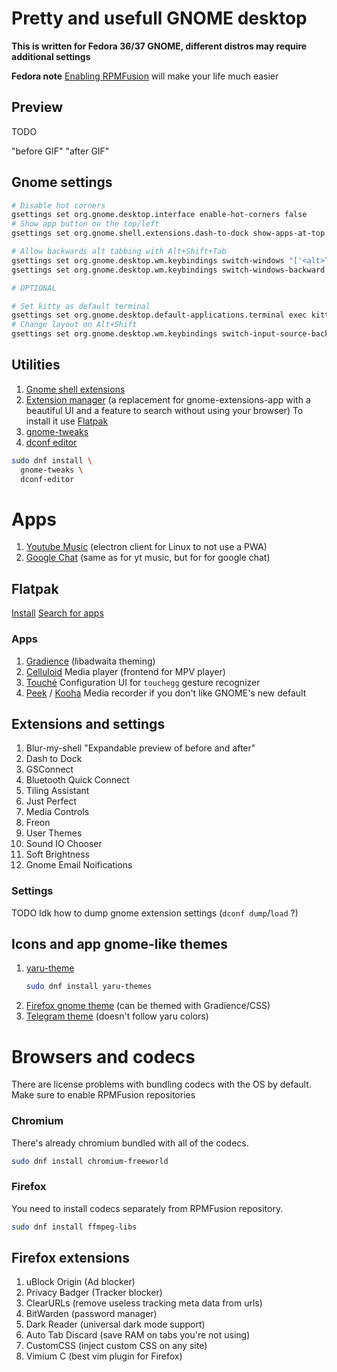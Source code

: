 # Pretty and usefull GNOME desktop

**This is written for Fedora 36/37 GNOME, different distros may require additional settings**

**Fedora note**
[Enabling RPMFusion](https://docs.fedoraproject.org/en-US/quick-docs/setup_rpmfusion/#proc_enabling-the-rpmfusion-repositories-using-command-line-utilities_enabling-the-rpmfusion-repositories) will make your life much easier

## Preview

TODO

"before GIF"
"after GIF"

## Gnome settings

```bash
# Disable hot corners
gsettings set org.gnome.desktop.interface enable-hot-corners false
# Show app button on the top/left
gsettings set org.gnome.shell.extensions.dash-to-dock show-apps-at-top true

# Allow backwards alt tabbing with Alt+Shift+Tab
gsettings set org.gnome.desktop.wm.keybindings switch-windows "['<alt>Tab']"
gsettings set org.gnome.desktop.wm.keybindings switch-windows-backward "['<alt><shift>Tab']"

# OPTIONAL

# Set kitty as default terminal
gsettings set org.gnome.desktop.default-applications.terminal exec kitty
# Change layout on Alt+Shift
gsettings set org.gnome.desktop.wm.keybindings switch-input-source-backward "['<Alt>Shift_L']" >> /etc/profile
```

## Utilities

1. [Gnome shell extensions](https://wiki.gnome.org/action/show/Projects/GnomeShellIntegration/Installation?action=show&redirect=Projects%2FGnomeShellIntegrationForChrome%2FInstallation)
2. [Extension manager](https://github.com/mjakeman/extension-manager) (a replacement for gnome-extensions-app with a beautiful UI and a feature to search without using your browser)
   To install it use [Flatpak](#Flatpak)
3. [gnome-tweaks](https://gitlab.gnome.org/GNOME/gnome-tweaks)
4. [dconf editor](https://gitlab.gnome.org/GNOME/dconf-editor)

```bash
sudo dnf install \
  gnome-tweaks \
  dconf-editor
```

# Apps

1. [Youtube Music](https://github.com/th-ch/youtube-music) (electron client for Linux to not use a PWA)
2. [Google Chat](https://github.com/ankurk91/google-chat-electron) (same as for yt music, but for for google chat)

## Flatpak

[Install](https://flatpak.org/setup/)
[Search for apps](https://flathub.org/home)

### Apps

1. [Gradience](https://flathub.org/apps/details/com.github.GradienceTeam.Gradience) (libadwaita theming)
2. [Celluloid](https://flathub.org/apps/details/io.github.celluloid_player.Celluloid)
   Media player (frontend for MPV player)
3. [Touché](https://flathub.org/apps/details/com.github.joseexposito.touche)
   Configuration UI for `touchegg` gesture recognizer
4. [Peek](https://flathub.org/apps/details/com.uploadedlobster.peek) / [Kooha](https://flathub.org/apps/details/io.github.seadve.Kooha)
   Media recorder if you don't like GNOME's new default

## Extensions and settings

1. Blur-my-shell
   "Expandable preview of before and after"
2. Dash to Dock
3. GSConnect
4. Bluetooth Quick Connect
5. Tiling Assistant
6. Just Perfect
7. Media Controls
8. Freon
9. User Themes
10. Sound IO Chooser
11. Soft Brightness
13. Gnome Email Noifications

### Settings

TODO
Idk how to dump gnome extension settings (`dconf dump`/`load` ?)

## Icons and app gnome-like themes

1. [yaru-theme](https://github.com/ubuntu/yaru)
   ```bash
   sudo dnf install yaru-themes
   ```
2. [Firefox gnome theme](https://github.com/rafaelmardojai/firefox-gnome-theme) (can be themed with Gradience/CSS)
3. [Telegram theme](https://github.com/Fenimoure/Telegram-Adwaita-Dark-theme) (doesn't follow yaru colors)

# Browsers and codecs

There are license problems with bundling codecs with the OS by default. Make sure to enable RPMFusion repositories

### Chromium

There's already chromium bundled with all of the codecs.

```bash
sudo dnf install chromium-freeworld
```

### Firefox

You need to install codecs separately from RPMFusion repository.

```bash
sudo dnf install ffmpeg-libs
```

## Firefox extensions

1. uBlock Origin (Ad blocker)
2. Privacy Badger (Tracker blocker)
3. ClearURLs (remove useless tracking meta data from urls)
4. BitWarden (password manager)
6. Dark Reader (universal dark mode support)
7. Auto Tab Discard (save RAM on tabs you're not using)
8. CustomCSS (inject custom CSS on any site)
9. Vimium C (best vim plugin for Firefox)
